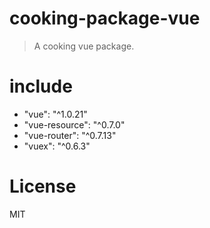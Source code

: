 # cooking-package-vue
> A cooking vue package.

# include
- "vue": "^1.0.21"
- "vue-resource": "^0.7.0"
- "vue-router": "^0.7.13"
- "vuex": "^0.6.3"

# License
MIT